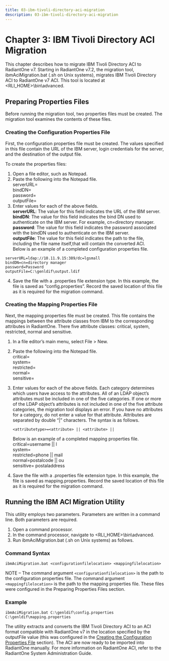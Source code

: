 ```yaml
---
title: 03-ibm-tivoli-directory-aci-migration
description: 03-ibm-tivoli-directory-aci-migration
---
```

         
# Chapter 3: IBM Tivoli Directory ACI Migration

This chapter describes how to migrate IBM Tivoli Directory ACI to RadiantOne v7. Starting in RadiantOne v7.2, the migration tool, ibmAciMigration.bat (.sh on Unix systems), migrates IBM Tivoli Directory ACI to RadiantOne v7 ACI. This tool is located at <RLI_HOME>\bin\advanced.

## Preparing Properties Files

Before running the migration tool, two properties files must be created. The migration tool examines the contents of these files.

### Creating the Configuration Properties File

First, the configuration properties file must be created. The values specified in this file contain the URL of the IBM server, login credentials for the server, and the destination of the output file.

To create the properties files:

1. Open a file editor, such as Notepad.
2. Paste the following into the Notepad file.
    <br>serverURL=
    <br>bindDN=
    <br>password=
    <br>outputFile=
3. Enter values for each of the above fields.
    <br>**serverURL**: The value for this field indicates the URL of the IBM server.
    <br>**bindDN**: The value for this field indicates the bind DN used to authenticate on the IBM server. For example, cn=directory manager.
    <br>**password**: The value for this field indicates the password associated with the bindDN used to authenticate on the IBM server.
    <br>**outputFile**: The value for this field indicates the path to the file, including the file name itself,that will contain the converted ACI.
    <br>Below is an example of a completed configuration properties file.

```
serverURL=ldap://10.11.9.15:389/dc=lgsmall
bindDN=cn=directory manager
password=Password
outputFile=C:\genldif\output.ldif
```
4. Save the file with a .properties file extension type. In this example, the file is saved as “config.properties”. Record the saved location of this file as it is required for the migration command.

### Creating the Mapping Properties File

Next, the mapping properties file must be created. This file contains the mappings between the attribute classes from IBM to the corresponding attributes in RadiantOne. There five attribute classes: critical, system, restricted, normal and sensitive.

1. In a file editor’s main menu, select File > New.
2. Paste the following into the Notepad file.
    <br>critical=
    <br>system=
    <br>restricted=
    <br>normal=
    <br>sensitive=
3. Enter values for each of the above fields. Each category determines which users have access to the attributes. All of an LDAP object’s attributes must be included in one of the five categories. If one or more of the LDAP object’s attributes is not included in one of the five attribute categories, the migration tool displays an error. If you have no attributes for a category, do not enter a value for that attribute. Attributes are separated by double “|” characters. The syntax is as follows.

    `<attributetype>=<attribute> || <attribute> || `<attribute>

    Below is an example of a completed mapping properties file.
    <br>critical=username || l
    <br>system=
    <br>restricted=phone || mail
    <br>normal=postalcode || ou
    <br>sensitive= postaladdress
4. Save the file with a .properties file extension type. In this example, the file is saved as mapping.properties. Record the saved location of this file as it is required for the migration command.

## Running the IBM ACI Migration Utility

This utility employs two parameters. Parameters are written in a command line. Both
parameters are required.

1. Open a command processor.
2. In the command processor, navigate to <RLI_HOME>\bin\advanced.
3. Run ibmAciMigration.bat (.sh on Unix systems) as follows.

### Command Syntax

```
ibmAciMigration.bat <configurationfilelocation> <mappingfilelocation>
```
NOTE – The command argument `<configurationfilelocation>` is the path to the configuration properties file. The command argument `<mappingfilelocation>` is the path to the mapping properties file. These files were configured in the Preparing Properties Files section.

### Example

```
ibmAciMigration.bat C:\genldif\config.properties C:\genldif\mapping.properties
```
The utility extracts and converts the IBM Tivoli Directory ACI to an ACI format compatible with RadiantOne v7 in the location specified by the outputFile value (this was configured in the [Creating the Configuration Properties File](#creating-the-configuration-properties-file) section). The ACI are now ready to be imported into RadiantOne manually. For more information on RadiantOne ACI, refer to the RadiantOne System Administration Guide.

